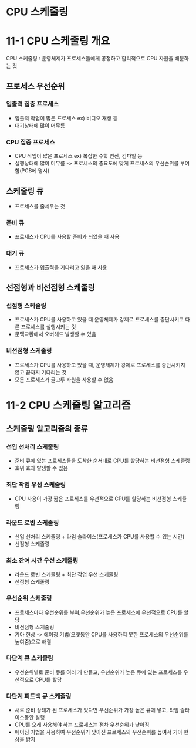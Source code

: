 # CPU 스케줄링

# 11-1 CPU 스케줄링 개요
CPU 스케줄링 : 운영체제가 프로세스들에게 공정하고 합리적으로 CPU 자원을 배분하는 것
## 프로세스 우선순위
### 입출력 집중 프로세스
  - 입출력 작업이 많은 프로세스 ex) 비디오 재생 등
  - 대기상태에 많이 머무름
### CPU 집중 프로세스
  - CPU 작업이 많은 프로세스 ex) 복잡한 수학 연산, 컴파일 등
  - 실행상태에 많이 머무름
-> 프로세스의 중요도에 맞게 프로세스의 우선순위를 부여함(PCB에 명시)
## 스케줄링 큐
  - 프로세스를 줄세우는 것
### 준비 큐
  - 프로세스가 CPU를 사용할 준비가 되었을 때 사용
### 대기 큐
  - 프로세스가 입출력을 기다리고 있을 때 사용
## 선점형과 비선점형 스케줄링
### 선점형 스케줄링
  - 프로세스가 CPU를 사용하고 있을 때 운영체제가 강제로 프로세스를 중단시키고 다른 프로세스를 실행시키는 것
  - 문맥교환에서 오버헤드 발생할 수 있음
### 비선점형 스케줄링
  - 프로세스가 CPU를 사용하고 있을 때, 운영체제가 강제로 프로세스를 중단시키지 않고 끝까지 기다리는 것
  - 모든 프로세스가 골고루 자원을 사용할 수 없음

# 11-2 CPU 스케줄링 알고리즘
## 스케줄링 알고리즘의 종류
### 선입 선처리 스케줄링
  - 준비 큐에 있는 프로세스들을 도착한 순서대로 CPU를 할당하는 비선점형 스케줄링
  - 호위 효과 발생할 수 있음
### 최단 작업 우선 스케줄링
  - CPU 사용이 가장 짧은 프로세스를 우선적으로 CPU를 할당하는 비선점형 스케줄링
### 라운드 로빈 스케줄링
  - 선입 선처리 스케줄링 + 타임 슬라이스(프로세스가 CPU를 사용할 수 있는 시간)
  - 선점형 스케줄링
### 최소 잔여 시간 우선 스케줄링
  - 라운드 로빈 스케줄링 + 최단 작업 우선 스케줄링
  - 선점형 스케줄링
### 우선순위 스케줄링
  - 프로세스마다 우선순위를 부여,우선순위가 높은 프로세스에 우선적으로 CPU를 할당
  - 비선점형 스케줄링
  - 기아 현상 -> 에이징 기법(오랫동안 CPU를 사용하지 못한 프로세스의 우선순위를 높여줌)으로 해결
### 다단계 큐 스케줄링
  - 우선순위별로 준비 큐를 여러 개 만들고, 우선순위가 높은 큐에 있는 프로세스를 우선적으로 CPU를 할당
### 다단계 피드백 큐 스케줄링
  - 새로 준비 상태가 된 프로세스가 있다면 우선순위가 가장 높은 큐에 넣고, 타임 슬라이스동안 실행
  - CPU를 오래 사용해야 하는 프로세스는 점차 우선순위가 낮아짐
  - 에이징 기법을 사용하여 우선순위가 낮아진 프로세스의 우선순위를 높여서 기아 현상을 방지
